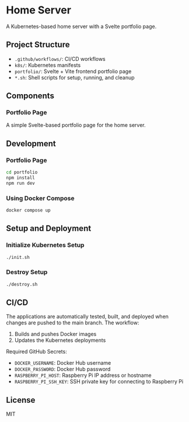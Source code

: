 # Home Server

A Kubernetes-based home server with a Svelte portfolio page.

## Project Structure

- `.github/workflows/`: CI/CD workflows
- `k8s/`: Kubernetes manifests
- `portfolio/`: Svelte + Vite frontend portfolio page
- `*.sh`: Shell scripts for setup, running, and cleanup

## Components

### Portfolio Page

A simple Svelte-based portfolio page for the home server.

## Development

### Portfolio Page

```bash
cd portfolio
npm install
npm run dev
```

### Using Docker Compose

```bash
docker compose up
```

## Setup and Deployment

### Initialize Kubernetes Setup

```bash
./init.sh
```

### Destroy Setup

```bash
./destroy.sh
```

## CI/CD

The applications are automatically tested, built, and deployed when changes are pushed to the main branch. The workflow:

1. Builds and pushes Docker images
2. Updates the Kubernetes deployments

Required GitHub Secrets:

- `DOCKER_USERNAME`: Docker Hub username
- `DOCKER_PASSWORD`: Docker Hub password
- `RASPBERRY_PI_HOST`: Raspberry Pi IP address or hostname
- `RASPBERRY_PI_SSH_KEY`: SSH private key for connecting to Raspberry Pi

## License

MIT
